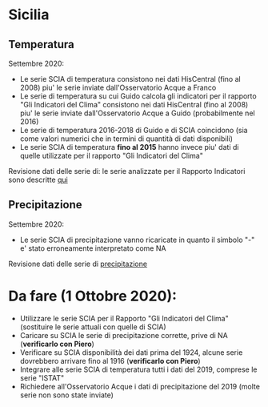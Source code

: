# Sicilia


## Temperatura

Settembre 2020:
- Le serie SCIA di temperatura consistono nei dati HisCentral (fino al 2008) piu' le serie inviate dall'Osservatorio Acque a Franco
- Le serie di temperatura su cui Guido calcola gli indicatori per il rapporto "Gli Indicatori del Clima" consistono nei dati HisCentral (fino al 2008) 
piu' le serie inviate dall'Osservatorio Acque a Guido (probabilmente nel 2016)
- Le serie di temperatura 2016-2018 di Guido e di SCIA coincidono (sia come valori numerici che in termini di quantità di dati disponibili)
- Le serie SCIA di temperatura **fino al 2015** hanno invece piu' dati di quelle utilizzate per il rapporto "Gli Indicatori del Clima"

Revisione dati delle serie di: le serie analizzate per il Rapporto Indicatori sono descritte [qui](./md/temperatura.md)

## Precipitazione

Settembre 2020:
- Le serie SCIA di precipitazione vanno ricaricate in quanto il simbolo "-" e' stato erroneamente interpretato come NA

Revisione dati delle serie di [precipitazione](./md/precipitazione.md)

# Da fare (1 Ottobre 2020):
- Utilizzare le serie SCIA per il Rapporto "Gli Indicatori del Clima" (sostituire le serie attuali con quelle di SCIA)
- Caricare su SCIA le serie di precipitazione corrette, prive di NA (**verificarlo con Piero**)
- Verificare su SCIA disponibilità dei dati prima del 1924, alcune serie dovrebbero arrivare fino al 1916 (**verificarlo con Piero**)
- Integrare alle serie SCIA di temperatura tutti i dati del 2019, comprese le serie "ISTAT"
- Richiedere all'Osservatorio Acque i dati di precipitazione del 2019 (molte serie non sono state inviate)

